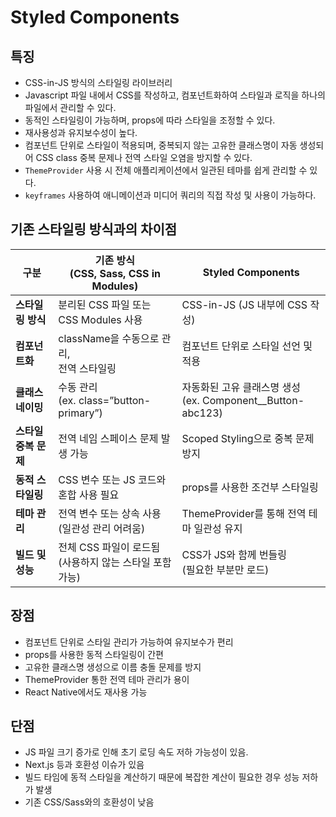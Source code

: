# Styled Components

## 특징

- CSS-in-JS 방식의 스타일링 라이브러리
- Javascript 파일 내에서 CSS를 작성하고, 컴포넌트화하여 스타일과 로직을 하나의 파일에서 관리할 수 있다.
- 동적인 스타일링이 가능하며, props에 따라 스타일을 조정할 수 있다.
- 재사용성과 유지보수성이 높다.
- 컴포넌트 단위로 스타일이 적용되며, 중복되지 않는 고유한 클래스명이 자동 생성되어 CSS class 중복 문제나 전역 스타일 오염을 방지할 수 있다.
- `ThemeProvider` 사용 시 전체 애플리케이션에서 일관된 테마를 쉽게 관리할 수 있다.
- `keyframes` 사용하여 애니메이션과 미디어 쿼리의 직접 작성 및 사용이 가능하다.

## 기존 스타일링 방식과의 차이점

| **구분**             | **기존 방식 <br />(CSS, Sass, CSS in Modules)**               | **Styled Components**                                             |
| -------------------- | ------------------------------------------------------------- | ----------------------------------------------------------------- |
| **스타일링 방식**    | 분리된 CSS 파일 또는 CSS Modules 사용                         | CSS-in-JS (JS 내부에 CSS 작성)                                    |
| **컴포넌트화**       | className을 수동으로 관리,<br />전역 스타일링                 | 컴포넌트 단위로 스타일 선언 및 적용                               |
| **클래스 네이밍**    | 수동 관리 <br />(ex. class=”button-primary”)                  | 자동화된 고유 클래스명 생성<br />(ex. Component\_\_Button-abc123) |
| **스타일 중복 문제** | 전역 네임 스페이스 문제 발생 가능                             | Scoped Styling으로 중복 문제 방지                                 |
| **동적 스타일링**    | CSS 변수 또는 JS 코드와 혼합 사용 필요                        | props를 사용한 조건부 스타일링                                    |
| **테마 관리**        | 전역 변수 또는 상속 사용 <br />(일관성 관리 어려움)           | ThemeProvider를 통해 전역 테마 일관성 유지                        |
| **빌드 및 성능**     | 전체 CSS 파일이 로드됨 <br />(사용하지 않는 스타일 포함 가능) | CSS가 JS와 함께 번들링 <br />(필요한 부분만 로드)                 |

## 장점

- 컴포넌트 단위로 스타일 관리가 가능하여 유지보수가 편리
- props를 사용한 동적 스타일링이 간편
- 고유한 클래스명 생성으로 이름 충돌 문제를 방지
- ThemeProvider 통한 전역 테마 관리가 용이
- React Native에서도 재사용 가능

## 단점

- JS 파일 크기 증가로 인해 초기 로딩 속도 저하 가능성이 있음.
- Next.js 등과 호환성 이슈가 있음
- 빌드 타임에 동적 스타일을 계산하기 때문에 복잡한 계산이 필요한 경우 성능 저하가 발생
- 기존 CSS/Sass와의 호환성이 낮음

